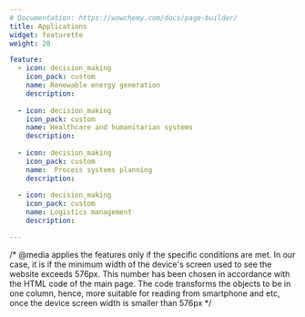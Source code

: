 ```yaml
---
# Documentation: https://wowchemy.com/docs/page-builder/
title: Applications
widget: featurette 
weight: 20

feature:
  - icon: decision_making
    icon_pack: custom
    name: Renewable energy generation
    description: 
    
  - icon: decision_making
    icon_pack: custom
    name: Healthcare and humanitarian systems
    description:
    
  - icon: decision_making
    icon_pack: custom
    name:  Process systems planning
    description:
    
  - icon: decision_making
    icon_pack: custom
    name: Logistics management
    description:

---
```

/* @media applies the features only if the specific conditions are met. In our case, it is if the minimum width of the device's screen used to see the website exceeds 576px. This number has been chosen in accordance with the HTML code of the main page. The code transforms the objects to be in one column, hence, more suitable for reading from smartphone and etc, once the device screen width is smaller than 576px */

<style>
	/* set icons sizes*/
	#applications .row.featurette .col-12 .featurette-icon img {
   	 height: 50%;
 	 width: 50%}
@media (min-width: 576px)
{   /* remove unnecessary "grey" object that appears on the page for some reason */
    #applications .row.featurette .col-md-12:nth-child(2) {display: none}
    /* centre and make fit the whole space for the applications section (each application takes 25% of the total width*/
    #applications .row.featurette {justify-content: center}
    #applications .row.featurette .col-sm-4 {
    max-width: 100% !important;
    flex: 0 0 25%; }

    
}
 </style>